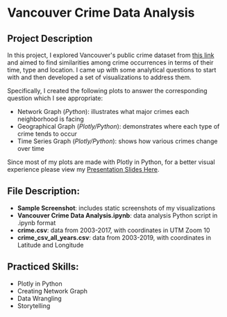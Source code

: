 # Vancouver Crime Data Analysis

## Project Description
In this project, I explored Vancouver's public crime dataset from [this link](https://data.vancouver.ca/datacatalogue/crime-data.htm) and aimed to find similarities among crime occurrences in terms of their time, type and location. I came up with some analytical questions to start with and then developed a set of visualizations to address them.

Specifically, I created the following plots to answer the corresponding question which I see appropriate:
  - Network Graph (*_Python_*): illustrates what major crimes each neighborhood is facing
  - Geographical Graph (*_Plotly/Python_*): demonstrates where each type of crime tends to occur
  - Time Series Graph (*_Plotly/Python_*): shows how various crimes change over time 
  
Since most of my plots are made with Plotly in Python, for a better visual experience please view my [Presentation Slides Here](https://plot.ly/~tomqu/11/analysis-of-crimes-in-vancouver/).

## File Description:
  - **Sample Screenshot**: includes static screenshots of my visualizations
  - **Vancouver Crime Data Analysis.ipynb**: data analysis Python script in .ipynb format
  - **crime.csv**: data from 2003-2017, with coordinates in UTM Zoom 10
  - **crime_csv_all_years.csv**: data from 2003-2019, with coordinates in Latitude and Longitude

## Practiced Skills:
  - Plotly in Python
  - Creating Network Graph
  - Data Wrangling
  - Storytelling
  
